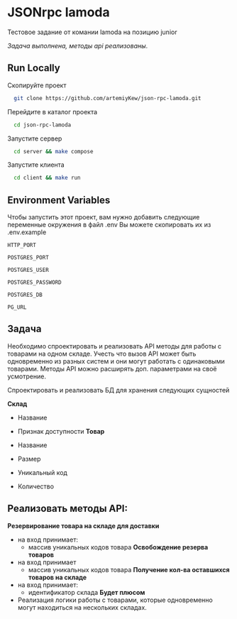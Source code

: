 # JSONrpc lamoda

Тестовое задание от комании lamoda на позицию junior

*Задача выполнена, методы api реализованы*.

## Run Locally

Скопируйте проект

```bash
  git clone https://github.com/artemiyKew/json-rpc-lamoda.git
```

Перейдите в каталог проекта

```bash
  cd json-rpc-lamoda
```

Запустите сервер

```bash
  cd server && make compose
```

Запустите клиента 

```bash
  cd client && make run
```

## Environment Variables

Чтобы запустить этот проект, вам нужно добавить следующие переменные окружения в файл .env
Вы можете скопировать их из .env.example

`HTTP_PORT`

`POSTGRES_PORT`

`POSTGRES_USER`

`POSTGRES_PASSWORD`

`POSTGRES_DB`

`PG_URL`

## Задача
Необходимо спроектировать и реализовать API методы для работы с товарами на одном складе. 
Учесть что вызов API может быть одновременно из разных систем и они могут работать с одинаковыми товарами.
Методы API можно расширять доп. параметрами на своё усмотрение.

Спроектировать и реализовать БД для хранения следующих сущностей

**Склад**
- Название
- Признак доступности
**Товар**

- Название
- Размер
- Уникальный код
- Количество

## Реализовать методы API:

**Резервирование товара на складе для доставки**
- на вход принимает:
  - массив уникальных кодов товара
**Освобождение резерва товаров**
- на вход принимает
  - массив уникальных кодов товара
**Получение кол-ва оставшихся товаров на складе**
- на вход принимает:
  - идентификатор склада
**Будет плюсом**
- Реализация логики работы с товарами, которые одновременно могут находиться на нескольких складах.

